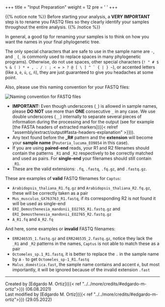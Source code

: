 +++
title = "Input Preparation"
weight = 12
pre = '<i class="fas fa-clipboard-check"></i> '
+++

{{% notice note %}}
Before starting your analysis, a <i class="fa-solid fa-triangle-exclamation"></i> **VERY IMPORTANT** step is to rename you FASTQ files so they clearly identify your samples throughout the entire analysis.
{{% /notice %}}

In general, a good tip for renaming your samples is to think on how you want the names in your final phylogenetic tree.

The only special characters that are safe to use in the sample name are `-`, and `_` (`_` is commonly used to replace spaces in many phylogenetic programs). Otherwise, do not use spaces, other special characters (``! " # $ % & ( ) * + , . / : ; < = > ? @ [ \ ] ^ ` { | } ~``), or accented letters (like `á`, `è`, `ü`, `ç`, `ñ`), they are just guaranteed to give you headaches at some point.

Also, please use this naming convention for your FASTQ files:

![Naming convention for FASTQ files](/images/fastq.png?width=600)

- **IMPORTANT:** Even though underscores (`_`) is allowed in sample names, please **DO NOT** use more than **ONE** consecutive `_` in any case. We use double underscores (`__`) internally to separate several pieces of information during the processing and for the output (see for example [the FASTA headers of extracted markers]({{< relref "assembly/extract/output#fasta-headers-explanation" >}})).
- Any text found before the **_R#** pattern and the **extension** will become your **sample name** (`Pouteria_lucuma_EO9854` in this case).
- If you are using **paired-end** reads, your R1 and R2 filenames should contain the patterns `_R1` and `_R2` respectively to be correctly matched and used as pairs. For **single-end** your filenames should still contain `_R1`.
- These are the valid extensions: `.fq`, `.fastq`, `.fq.gz`, and `.fastq.gz`.




These are examples of **valid** FASTQ filenames for `Captus`:

- `Arabidopsis_thaliana_R1.fq.gz` and `Arabidopsis_thaliana_R2.fq.gz`, these will be correctly taken as a pair
- `Mus_musculus_GX763763_R1.fastq`, if its corresponding R2 is not found it will be used as single-end
- `ERI_Demosthenesia_mandonii_EO2765_R1.fastq.gz` and `ERI_Demosthenesia_mandonii_EO2765_R2.fastq.gz`
- `A_R1.fq` and `A_R2.fq`

And here, some examples or **invalid** FASTQ filenames:

- `ERR246535_1.fastq.gz` and `ERR246535_2.fastq.gz`, notice they lack the `_R1` and `_R2` patterns in the names, `Captus` is not able to match these as a pair
- `Octomeles_sp.1_R1.fastq`, it is better to replace the `.` in the sample name by a `-` to get `Octomeles_sp-1_R1.fastq`
- `Malus_doméstica.fast`, the sample name contains and accent `é`, but most importantly, it will be ignored because of the invalid extension `.fast`

___
Created by [Edgardo M. Ortiz]({{< ref "../../more/credits/#edgardo-m-ortiz">}}) (06.08.2021)  
Last modified by [Edgardo M. Ortiz]({{< ref "../../more/credits/#edgardo-m-ortiz">}}) (29.05.2022)